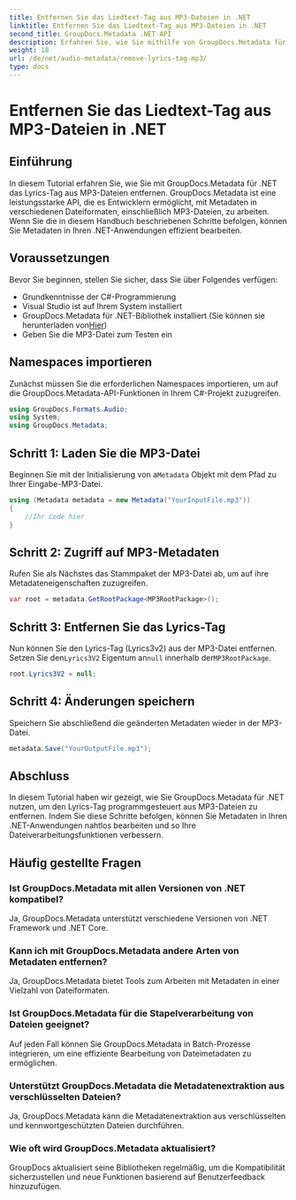 ```yaml
---
title: Entfernen Sie das Liedtext-Tag aus MP3-Dateien in .NET
linktitle: Entfernen Sie das Liedtext-Tag aus MP3-Dateien in .NET
second_title: GroupDocs.Metadata .NET-API
description: Erfahren Sie, wie Sie mithilfe von GroupDocs.Metadata für .NET Liedtext-Tags aus MP3-Dateien entfernen. Befolgen Sie unsere Schritt-für-Schritt-Anleitung für eine effiziente Metadatenbearbeitung.
weight: 18
url: /de/net/audio-metadata/remove-lyrics-tag-mp3/
type: docs
---
```

# Entfernen Sie das Liedtext-Tag aus MP3-Dateien in .NET

## Einführung
In diesem Tutorial erfahren Sie, wie Sie mit GroupDocs.Metadata für .NET das Lyrics-Tag aus MP3-Dateien entfernen. GroupDocs.Metadata ist eine leistungsstarke API, die es Entwicklern ermöglicht, mit Metadaten in verschiedenen Dateiformaten, einschließlich MP3-Dateien, zu arbeiten. Wenn Sie die in diesem Handbuch beschriebenen Schritte befolgen, können Sie Metadaten in Ihren .NET-Anwendungen effizient bearbeiten.
## Voraussetzungen
Bevor Sie beginnen, stellen Sie sicher, dass Sie über Folgendes verfügen:
- Grundkenntnisse der C#-Programmierung
- Visual Studio ist auf Ihrem System installiert
-  GroupDocs.Metadata für .NET-Bibliothek installiert (Sie können sie herunterladen von[Hier](https://releases.groupdocs.com/metadata/net/))
- Geben Sie die MP3-Datei zum Testen ein

## Namespaces importieren
Zunächst müssen Sie die erforderlichen Namespaces importieren, um auf die GroupDocs.Metadata-API-Funktionen in Ihrem C#-Projekt zuzugreifen.
```csharp
using GroupDocs.Formats.Audio;
using System;
using GroupDocs.Metadata;
```
## Schritt 1: Laden Sie die MP3-Datei
 Beginnen Sie mit der Initialisierung von a`Metadata` Objekt mit dem Pfad zu Ihrer Eingabe-MP3-Datei.
```csharp
using (Metadata metadata = new Metadata("YourInputFile.mp3"))
{
    //Ihr Code hier
}
```
## Schritt 2: Zugriff auf MP3-Metadaten
Rufen Sie als Nächstes das Stammpaket der MP3-Datei ab, um auf ihre Metadateneigenschaften zuzugreifen.
```csharp
var root = metadata.GetRootPackage<MP3RootPackage>();
```
## Schritt 3: Entfernen Sie das Lyrics-Tag
 Nun können Sie den Lyrics-Tag (Lyrics3v2) aus der MP3-Datei entfernen. Setzen Sie den`Lyrics3V2` Eigentum an`null` innerhalb der`MP3RootPackage`.
```csharp
root.Lyrics3V2 = null;
```
## Schritt 4: Änderungen speichern
Speichern Sie abschließend die geänderten Metadaten wieder in der MP3-Datei.
```csharp
metadata.Save("YourOutputFile.mp3");
```

## Abschluss
In diesem Tutorial haben wir gezeigt, wie Sie GroupDocs.Metadata für .NET nutzen, um den Lyrics-Tag programmgesteuert aus MP3-Dateien zu entfernen. Indem Sie diese Schritte befolgen, können Sie Metadaten in Ihren .NET-Anwendungen nahtlos bearbeiten und so Ihre Dateiverarbeitungsfunktionen verbessern.

## Häufig gestellte Fragen
### Ist GroupDocs.Metadata mit allen Versionen von .NET kompatibel?
Ja, GroupDocs.Metadata unterstützt verschiedene Versionen von .NET Framework und .NET Core.
### Kann ich mit GroupDocs.Metadata andere Arten von Metadaten entfernen?
Ja, GroupDocs.Metadata bietet Tools zum Arbeiten mit Metadaten in einer Vielzahl von Dateiformaten.
### Ist GroupDocs.Metadata für die Stapelverarbeitung von Dateien geeignet?
Auf jeden Fall können Sie GroupDocs.Metadata in Batch-Prozesse integrieren, um eine effiziente Bearbeitung von Dateimetadaten zu ermöglichen.
### Unterstützt GroupDocs.Metadata die Metadatenextraktion aus verschlüsselten Dateien?
Ja, GroupDocs.Metadata kann die Metadatenextraktion aus verschlüsselten und kennwortgeschützten Dateien durchführen.
### Wie oft wird GroupDocs.Metadata aktualisiert?
GroupDocs aktualisiert seine Bibliotheken regelmäßig, um die Kompatibilität sicherzustellen und neue Funktionen basierend auf Benutzerfeedback hinzuzufügen.
